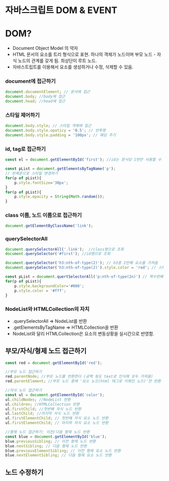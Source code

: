 # 자바스크립트 DOM & EVENT

# DOM?

- Document Object Model 의 약자
- HTML 문서의 요소를 트리 형식으로 표현. 하나의 객체가 노드이며 부모 노드 - 자식 노드의 관계를 갖게 됨. 최상단이 루트 노드.
- 자바스트립트를 이용해서 요소를 생성하거나 수정, 삭제할 수 있음.

### document에 접근하기

```jsx
document.documentElement; // 문서에 접근
document.body; //body에 접근
document.head; //head에 접근
```

### 스타일 제어하기

```jsx
document.body.style; // 스타일 객체에 접근
document.body.style.opaticy = '0.5'; // 반투명
document.body.style.padding = '100px'; // 패딩 주기
```

### id, tag로 접근하기

```jsx
const el = document.getElementById('first'); //id는 문서당 1번만 사용할 수 있음!!

const pList = document.getElementsByTagName('p');
// 반복문으로 스타일 변경하기
for(p of pList){
	p.style.fontSize='30px';
}
for(p of pList){
	p.style.opacity = String(Math.random());
}
```

### class 이름, 노드 이름으로 접근하기

```jsx
document.getElementByClassName('link');
```

### querySelectorAll

```jsx
document.querySelectorAll('.link');  //class명으로 조회
document.querySelector('#first'); //id명으로 조회

document.querySelector('h3:nth-of-type(2)'); // h3중 2번째 요소를 가져옴
document.querySelector('h3:nth-of-type(2)').style.color = 'red'; // 스타일 변경

const pList = document.quertSelectorAll('p:nth-of-type(2n)') // 짝수번째 p 태그들만 선택
for(p of pList){
	p.style.backgroundColor='#000';
	p.style.color = '#fff';
}
```

### NodeList와 HTMLCollection의 자치

- .querySelectorAll ⇒ NodeList를 반환
- .getElementsByTagName ⇒ HTMLCollection을 반환
- NodeList와 달리 HTMLCollection은 요소의 변동상황을 실시간으로 반영함.

## 부모/자식/형제 노드 접근하기

```jsx
const red = document.getElementById('red');

//부모 노드 접근하기
red.parentNode; //부모 노드를 반환한다 (공백 등도 text로 인식해 모두 가져옴)
red.parentElement; //부모 노드 중에 '요소 노드(html 태그로 이뤄진 노드)'만 반환

//자식 노드 접근하기
const ul = document.getElementById('color');
ul.childNodes; //NodeList 반환 
ul.children; //HTMLCollection 반환
ul.firstChild; //첫번째 자식 노드 반환
ul.lastChild; //마지막 자식 노드 반환
ul.firstElementChild; // 첫번째 자식 요소 노드 반환
ul.firstElementChild; // 마지막 자식 요소 노드 반환

//형제 노드 접근하기: 이전/다음 형제 노드 반환
const blue = document.getElementById('blue');
blue.previousSibling; // 이전 형제 노드 반환
blue.nextSibling; // 다음 형제 노드 반환
blue.previousElementSibling; // 이전 형제 요소 노드 반환
blue.nextElementSibling; // 다음 형제 요소 노드 반환
```

## 노드 수정하기

```jsx

```